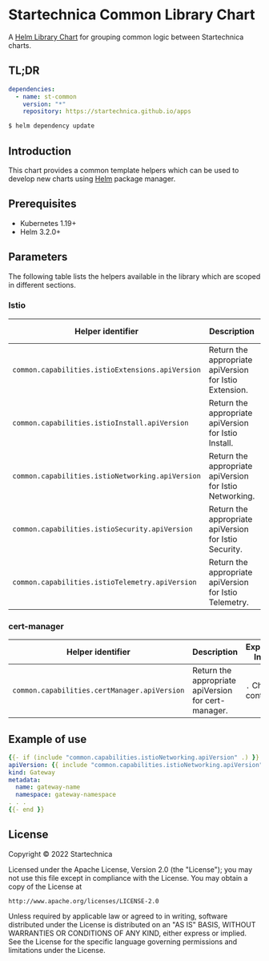 # Startechnica Common Library Chart

A [Helm Library Chart](https://helm.sh/docs/topics/library_charts/#helm) for grouping common logic between Startechnica charts.

## TL;DR

```yaml
dependencies:
  - name: st-common
    version: "*"
    repository: https://startechnica.github.io/apps
```

```bash
$ helm dependency update
```

## Introduction

This chart provides a common template helpers which can be used to develop new charts using [Helm](https://helm.sh) package manager.

## Prerequisites

- Kubernetes 1.19+
- Helm 3.2.0+

## Parameters

The following table lists the helpers available in the library which are scoped in different sections.

### Istio

| Helper identifier                                 | Description                                                              | Expected Input    |
|---------------------------------------------------|--------------------------------------------------------------------------|-------------------|
| `common.capabilities.istioExtensions.apiVersion`  | Return the appropriate apiVersion for Istio Extension.                   | `.` Chart context |
| `common.capabilities.istioInstall.apiVersion`     | Return the appropriate apiVersion for Istio Install.                     | `.` Chart context |
| `common.capabilities.istioNetworking.apiVersion`  | Return the appropriate apiVersion for Istio Networking.                  | `.` Chart context |
| `common.capabilities.istioSecurity.apiVersion`    | Return the appropriate apiVersion for Istio Security.                    | `.` Chart context |
| `common.capabilities.istioTelemetry.apiVersion`   | Return the appropriate apiVersion for Istio Telemetry.                   | `.` Chart context |

### cert-manager

| Helper identifier                                 | Description                                                              | Expected Input    |
|---------------------------------------------------|--------------------------------------------------------------------------|-------------------|
| `common.capabilities.certManager.apiVersion`      | Return the appropriate apiVersion for cert-manager.                      | `.` Chart context |

## Example of use

```yaml
{{- if (include "common.capabilities.istioNetworking.apiVersion" .) }}
apiVersion: {{ include "common.capabilities.istioNetworking.apiVersion" . }}
kind: Gateway
metadata:
  name: gateway-name
  namespace: gateway-namespace
. . .
{{- end }}
```

## License

Copyright &copy; 2022 Startechnica

Licensed under the Apache License, Version 2.0 (the "License");
you may not use this file except in compliance with the License.
You may obtain a copy of the License at

    http://www.apache.org/licenses/LICENSE-2.0

Unless required by applicable law or agreed to in writing, software
distributed under the License is distributed on an "AS IS" BASIS,
WITHOUT WARRANTIES OR CONDITIONS OF ANY KIND, either express or implied.
See the License for the specific language governing permissions and
limitations under the License.
